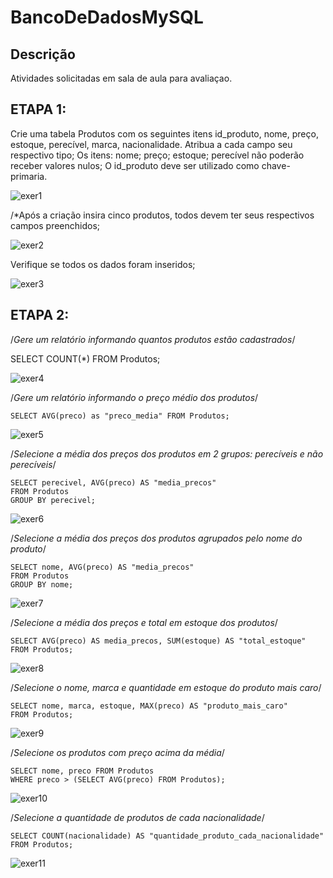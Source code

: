 # BancoDeDadosMySQL
## Descrição
Atividades solicitadas em sala de aula para avaliaçao.
## ETAPA 1:
 Crie uma tabela Produtos com os seguintes itens id_produto, nome, preço,
 estoque, perecível, marca, nacionalidade.
 Atribua a cada campo seu respectivo tipo;
 Os itens: nome; preço; estoque; perecível não poderão receber valores nulos;
 O id_produto deve ser utilizado como chave-primaria.

 ![exer1](https://github.com/Ig0rFA/BancoDeDadosMySQL/blob/main/AC2%20Print/AC2%20Tabela.png)
 
/*Após a criação insira cinco produtos, todos devem ter seus respectivos campos
preenchidos;

![exer2](https://github.com/Ig0rFA/BancoDeDadosMySQL/blob/main/AC2%20Print/AC2%20ProdutosAtributos.png)

Verifique se todos os dados foram inseridos;

![exer3](https://github.com/Ig0rFA/BancoDeDadosMySQL/blob/main/AC2%20Print/AC2%20ProdutosDescricaoBusca.png)

## ETAPA 2:
/*Gere um relatório informando quantos produtos estão cadastrados*/

SELECT COUNT(*) FROM Produtos;

![exer4](https://github.com/Ig0rFA/BancoDeDadosMySQL/blob/main/AC2%20Print/AC2%20ProdutosRelatorio.png)

/*Gere um relatório informando o preço médio dos produtos*/

	SELECT AVG(preco) as "preco_media" FROM Produtos;

![exer5]()

/*Selecione a média dos preços dos produtos em 2 grupos: perecíveis e não
perecíveis*/
	
	SELECT perecivel, AVG(preco) AS "media_precos"
	FROM Produtos
	GROUP BY perecivel;

![exer6](https://github.com/Ig0rFA/BancoDeDadosMySQL/blob/main/AC2%20Print/AC2ProdutosPereciveis.png)

/*Selecione a média dos preços dos produtos agrupados pelo nome do produto*/

	SELECT nome, AVG(preco) AS "media_precos"
	FROM Produtos
	GROUP BY nome;

![exer7](https://github.com/Ig0rFA/BancoDeDadosMySQL/blob/main/AC2%20Print/AC2ProdutosNomeMedia.png)

/*Selecione a média dos preços e total em estoque dos produtos*/

	SELECT AVG(preco) AS media_precos, SUM(estoque) AS "total_estoque"
	FROM Produtos;

![exer8](https://github.com/Ig0rFA/BancoDeDadosMySQL/blob/main/AC2%20Print/AC2ProdutosMediaTotal.png)

/*Selecione o nome, marca e quantidade em estoque do produto mais caro*/

	SELECT nome, marca, estoque, MAX(preco) AS "produto_mais_caro"
	FROM Produtos; 

![exer9]()
 
/*Selecione os produtos com preço acima da média*/

	SELECT nome, preco FROM Produtos
	WHERE preco > (SELECT AVG(preco) FROM Produtos);

![exer10]()

/*Selecione a quantidade de produtos de cada nacionalidade*/

	SELECT COUNT(nacionalidade) AS "quantidade_produto_cada_nacionalidade"
	FROM Produtos;	

 ![exer11](https://github.com/Ig0rFA/BancoDeDadosMySQL/blob/main/AC2%20Print/AC2ProdutosPNacionalidade.png)

 
